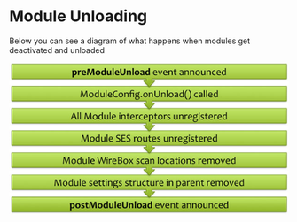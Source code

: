 # Module Unloading

Below you can see a diagram of what happens when modules get deactivated and unloaded

![](/images/ModulesUnload.jpg)
